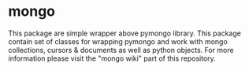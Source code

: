 mongo
=====

This package are simple wrapper above pymongo library.
This package contain set of classes for wrapping pymongo and work with mongo collections, cursors &amp; documents as well as python objects.
For more information please visit the "mongo wiki" part of this repository.
